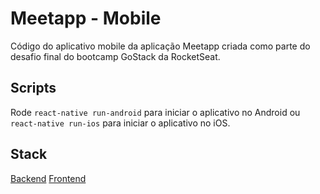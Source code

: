 # Meetapp - Mobile

Código do aplicativo mobile da aplicação Meetapp criada como parte do desafio final do bootcamp GoStack da RocketSeat.

## Scripts

Rode `react-native run-android` para iniciar o aplicativo no Android ou `react-native run-ios` para iniciar o aplicativo no iOS.

## Stack

[Backend](https://github.com/loop777/Meetapp)
[Frontend](https://github.com/loop777/meetup-frontend)

